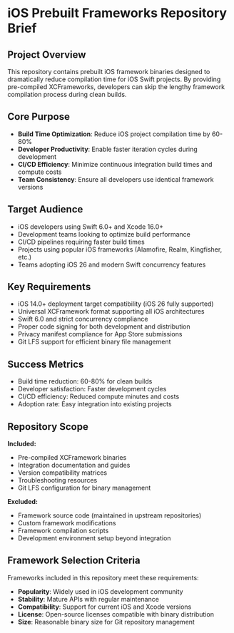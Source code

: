 # iOS Prebuilt Frameworks Repository Brief

## Project Overview
This repository contains prebuilt iOS framework binaries designed to dramatically reduce compilation time for iOS Swift projects. By providing pre-compiled XCFrameworks, developers can skip the lengthy framework compilation process during clean builds.

## Core Purpose
- **Build Time Optimization**: Reduce iOS project compilation time by 60-80%
- **Developer Productivity**: Enable faster iteration cycles during development
- **CI/CD Efficiency**: Minimize continuous integration build times and compute costs
- **Team Consistency**: Ensure all developers use identical framework versions

## Target Audience
- iOS developers using Swift 6.0+ and Xcode 16.0+
- Development teams looking to optimize build performance
- CI/CD pipelines requiring faster build times
- Projects using popular iOS frameworks (Alamofire, Realm, Kingfisher, etc.)
- Teams adopting iOS 26 and modern Swift concurrency features

## Key Requirements
- iOS 14.0+ deployment target compatibility (iOS 26 fully supported)
- Universal XCFramework format supporting all iOS architectures
- Swift 6.0 and strict concurrency compliance
- Proper code signing for both development and distribution
- Privacy manifest compliance for App Store submissions
- Git LFS support for efficient binary file management

## Success Metrics
- Build time reduction: 60-80% for clean builds
- Developer satisfaction: Faster development cycles
- CI/CD efficiency: Reduced compute minutes and costs
- Adoption rate: Easy integration into existing projects

## Repository Scope
**Included:**
- Pre-compiled XCFramework binaries
- Integration documentation and guides
- Version compatibility matrices
- Troubleshooting resources
- Git LFS configuration for binary management

**Excluded:**
- Framework source code (maintained in upstream repositories)
- Custom framework modifications
- Framework compilation scripts
- Development environment setup beyond integration

## Framework Selection Criteria
Frameworks included in this repository meet these requirements:
- **Popularity**: Widely used in iOS development community
- **Stability**: Mature APIs with regular maintenance
- **Compatibility**: Support for current iOS and Xcode versions
- **License**: Open-source licenses compatible with binary distribution
- **Size**: Reasonable binary size for Git repository management